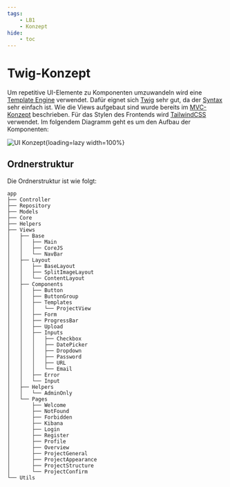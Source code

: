 ```yaml
---
tags:
    - LB1
    - Konzept
hide:
    - toc
---
```


# Twig-Konzept

Um repetitive UI-Elemente zu Komponenten umzuwandeln wird eine [Template Engine](../Beschreibung/Twig.md) verwendet. Dafür eignet sich [Twig](https://twig.symfony.com/) sehr gut, da der [Syntax](../../PHP/Twig/Design.md) sehr einfach ist. Wie die Views aufgebaut sind wurde bereits im [MVC-Konzept](MVC-Konzept.md) beschrieben. Für das Stylen des Frontends wird [TailwindCSS](https://tailwindcss.com/) verwendet. Im folgendem Diagramm geht es um den Aufbau der Komponenten:

![UI Konzept](https://www.plantuml.com/plantuml/svg/hLV1Rjiu4BtxAuYSjga3B0hqOWH66xT9lRNRe4woPqeQowof8K5IThD5Vgkdtl9Z7KfoJ4csgtNgWs4CX_FUFCuCwJVMSUFoJBARjKZFFYhy3xJhEU4ai9FGTj9RY0GOPDhTimoo28pjsQL0pGtFM6fKhiUu02CSnnZOgs1HynIctAG2sQlNV_Twg1mmRjaOvwh7w7Dw-k5cEZcxa2fUdfwo9KTaZpyzHBmm0Y90jWQJ05RUrqPfC4w0zTwFFn398uBvuqyftSOLC64UgTVJF5uI1NPomIsSiEz5b5XoQzcK4wdpS_RNNNyc096_OCCX4vcMa04woqRAm3-pQe__dB6lVCLdiH7QiK6rNgm-176hRSt8WSSdlhhWfeszHNh9fC2bBLGXfAr45Tf3aDc4twlSsNfoFjroeOAPGYBoR2QvWmkPGu47tnmfLIaH95xn2nF7qZIerWAYiKAAudQn3FZCj1Hkd17Xpgo2509kbyfaDQ7ctZ0ex85LUAZVS1gLpFy0eJwZiamDM5lNxINJWNqGUjLzlaBiodN_wq1szQCVgKmhz3GQfvyxfyhYdcvI0dvb0B1LQ8xI8uIPCmBJmAvm94LHVPSvnaueR5Lw2NFb-ty_LY1LHIj4ZmgJ9PI9iEwyz1YspweuzYuOOzIvw--2cWkGoHDIuJSCbcqUPS8hKMvjKtXlZ3BTDCteZClwQycw4bP4qYz5IadWEu0AQfsIBIdLnWQFGEuvpWN7WbFjF2jMd8gztIxb8XGeWn8ji1lWYK9vlpkNJP4MsLXAnr1b4mC9DR7Ab6zy4UxDUDE0fJ3RlNNkZPGV6X3NzBLM9lazJ46cZdB6XBtRUNAxe6w_JBgXDFQzpxYGH-qSBI1UHkfRn-GQkz_HjBkcNWTpb3ZR8_21zghoZcxkHAtncHX5zvPdFMnWrRheLal5a_zVL5kaIo6X7JUSz9s6mIRSc6wR5C86efhYKYI7Pa5r8zm9M1yxOWzTBqhxGR1d_8OtpGUGzEngN3DlaqpWPpy1EWcHM_1ZvDO68knlh3h-DNqtqFy56QiCgejRcPXUgIqvdgxiKDHFobsg79EkM_tE-bqKYOJUcKT0VnGHHzvnOvy54eUlCVva7MmzsiKpKQauJBBvB6kc-WLIgWimpmf2PJUdLdfMZCyhCAjD4tHHBcoSKBgg6vvAFl0R1W-STWjU0OBXyY21-ejoJw2tMWFzD_B_b9uTY-PW7hlS_85Gv3GNrIEhKw3-4SL9vVc6fYxzw_m5 "UI Konzept"){loading=lazy width=100%}

## Ordnerstruktur

Die Ordnerstruktur ist wie folgt:

```text
app
├── Controller
├── Repository
├── Models
├── Core
├── Helpers
├── Views
│   ├── Base
│   │   ├── Main
│   │   ├── CoreJS
│   │   └── NavBar
│   ├── Layout
│   │   ├── BaseLayout
│   │   ├── SplitImageLayout
│   │   └── ContentLayout
│   ├── Components
│   │   ├── Button
│   │   ├── ButtonGroup
│   │   ├── Templates
│   │   │   └── ProjectView
│   │   ├── Form
│   │   ├── ProgressBar
│   │   ├── Upload
│   │   ├── Inputs
│   │   │   ├── Checkbox
│   │   │   ├── DatePicker
│   │   │   ├── Dropdown
│   │   │   ├── Password
│   │   │   ├── URL
│   │   │   └── Email
│   │   ├── Error
│   │   └── Input
│   ├── Helpers
│   │   └── AdminOnly
│   └── Pages
│       ├── Welcome
│       ├── NotFound
│       ├── Forbidden
│       ├── Kibana
│       ├── Login
│       ├── Register
│       ├── Profile
│       ├── Overview
│       ├── ProjectGeneral
│       ├── ProjectAppearance
│       ├── ProjectStructure
│       └── ProjectConfirm
└── Utils
```
